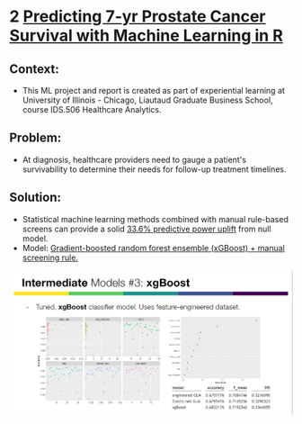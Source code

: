 # 2 [Predicting 7-yr Prostate Cancer Survival with Machine Learning in R](https://github.com/robert-mdh-bui/ids506-healthcare-analytics/tree/main/prostate)

## Context: 
- This ML project and report is created as part of experiential learning at University of Illinois - Chicago, Liautaud Graduate Business School, course IDS.506 Healthcare Analytics.

## Problem:
- At diagnosis, healthcare providers need to gauge a patient's survivability to determine their needs for follow-up treatment timelines.

## Solution:
- Statistical machine learning methods combined with manual rule-based screens can provide a solid [33.6% predictive power uplift](https://github.com/robert-mdh-bui/ids506-healthcare-analytics/blob/e1f0fa5c47ab6204c570ebff89b35386151d1d90/prostate/ids.506%20-%20Applied%20Machine%20Learning_%20Detecting%207-year%20Prostate%20Cancer%20Survival.pdf) from null model.
- Model: [Gradient-boosted random forest ensemble (xGBoost) + manual screening rule.](https://github.com/robert-mdh-bui/ids506-healthcare-analytics/blob/main/prostate/modeling.Rmd)

[![Report Page](https://raw.githubusercontent.com/robert-mdh-bui/ids506-healthcare-analytics/main/_assets/prostate.png)](https://github.com/robert-mdh-bui/ids506-healthcare-analytics/blob/e1f0fa5c47ab6204c570ebff89b35386151d1d90/prostate/ids.506%20-%20Applied%20Machine%20Learning_%20Detecting%207-year%20Prostate%20Cancer%20Survival.pdf)
